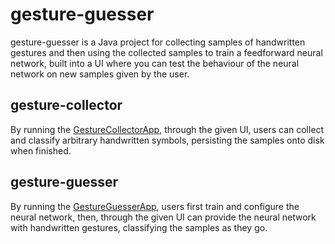 # gesture-guesser

gesture-guesser is a Java project for collecting samples of handwritten gestures and then using the collected samples to
train a feedforward neural network, built into a UI where you can test the behaviour of the neural network on new
samples given by the user.

## gesture-collector

By running the [GestureCollectorApp](src/main/java/neural/gui/collecting/GestureCollectorApp.java), through the given
UI, users can collect and classify arbitrary handwritten symbols, persisting the samples onto disk when finished.

## gesture-guesser

By running the [GestureGuesserApp](src/main/java/neural/gui/guessing/GestureGuesserApp.java), users first train and
configure the neural network, then, through the given UI can provide the neural network with handwritten gestures,
classifying the samples as they go.